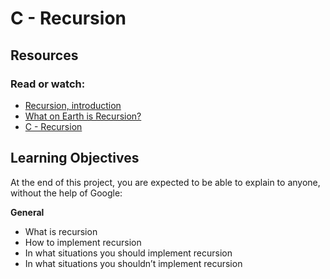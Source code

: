# **C - Recursion**

## **Resources**
### Read or watch:
 * [Recursion, introduction](https://holbertonintranet.s3.amazonaws.com/uploads/misc/2021/1/2818ba6f14f644b871dcbd746925fa15b8cd5937.pdf?X-Amz-Algorithm=AWS4-HMAC-SHA256&X-Amz-Credential=AKIARDDGGGOU5BHMTQX4%2F20220630%2Fus-east-1%2Fs3%2Faws4_request&X-Amz-Date=20220630T195227Z&X-Amz-Expires=86400&X-Amz-SignedHeaders=host&X-Amz-Signature=c70e409be0fcbc62a4958b8c966beb27c98ed8abd55543102d6f700711a93ebf)
 * [What on Earth is Recursion?](https://www.youtube.com/watch?v=Mv9NEXX1VHc)
 * [C - Recursion](https://www.tutorialspoint.com/cprogramming/c_recursion.htm)

## **Learning Objectives**
At the end of this project, you are expected to be able to explain to anyone, without the help of Google:

**General**

 * What is recursion
 * How to implement recursion
 * In what situations you should implement recursion
 * In what situations you shouldn’t implement recursion
